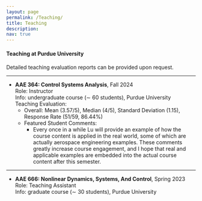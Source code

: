 ```yaml
---
layout: page
permalink: /Teaching/
title: Teaching 
description:
nav: true
---
```




<!-- #### **Teaching Award**

<p style="margin-bottom:0.5cm; margin-left: 0.5cm"> </p>

<img src="/collections/teaching/teaching_award.png"  width="400"  align="center" hspace="0" vspace=0 /> <br/>
*Magoon Award for Excellence in Teaching*, by the College of Engineering, Purdue University. 

<p style="margin-bottom:1.5cm; margin-left: 0.5cm"> </p> -->

#### **Teaching at Purdue University**
<p style="margin-bottom:0.5cm; margin-left: 0.5cm"> </p>

Detailed teaching evaluation reports can be provided upon request.

---
- <b>AAE 364: Control Systems Analysis</b>, Fall 2024   <br/>
Role: Instructor<br/>
Info: undergraduate course (∼ 60 students), Purdue University<br/>
Teaching Evaluation:
  * Overall: Mean (3.57/5), Median (4/5), Standard Deviation (1.15), Response Rate (51/59, 86.44%)
  * Featured Student Comments:
    - Every once in a while Lu will provide an example of how the course content is applied in the real world, some of which are actually aerospace engineering examples. These comments greatly increase course engagement, and I hope that real and applicable examples are embedded into the actual course content after this semester.

---
- <b>AAE 666: Nonlinear Dynamics, Systems, And Control</b>, Spring 2023  <br/>
Role: Teaching Assistant<br/>
Info: graduate course (∼ 30 students), Purdue University<br/>


<p style="margin-bottom:1.5cm; margin-left: 0.5cm"> </p>









